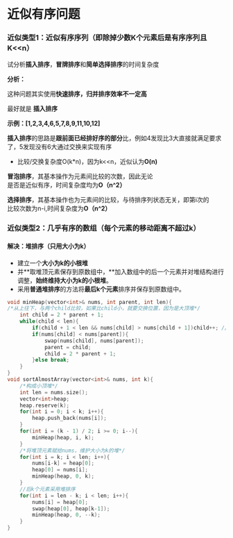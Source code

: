 # 近似有序问题

### 近似类型1：近似有序序列（即除掉少数K个元素后是有序序列且K&lt;&lt;n）

试分析**插入排序**，**冒牌排序**和**简单选择排序**的时间复杂度

**分析：**

这种问题其实使用**快速排序，归并排序效率不一定高**

最好就是 **插入排序**

**示例：\[1,2,3,4,6,5,7,8,9,11,10,12\]**

**插入排序**的思路是**跟前面已经排好序的部分**比，例如4发现比3大直接就满足要求了，5发现没有6大通过交换来实现有序

* 比较/交换复杂度O\(k\*n\)，因为k&lt;&lt;n，近似认为**O\(n\)**

**冒泡排序**，其基本操作为元素间比较的次数，因此无论  
是否是近似有序，时间复杂度均为**O（n^2）**

**选择排序**，其基本操作也为元素间的比较，与待排序列状态无关，即第i次的  
比较次数为n-i,时间复杂度为**O（n^2）**

### **近似类型2：几乎有序的数组（每个元素的移动距离不超过k）**

#### **解决：堆排序（只用大小为k）**

* 建立一个**大小为k的小根堆**
* 并**取堆顶元素保存到原数组中，**加入数组中的后一个元素并对堆结构进行调整，**始终维持大小为k的小根堆**。
* 采用**普通堆排序**的方法将**最后k个元素**排序并保存到原数组中。

```cpp
void minHeap(vector<int>& nums, int parent, int len){ 
/*从上往下，与两个child比较，如果比child小，就要交换位置，因为是大顶堆*/
    int child = 2 * parent + 1; 
    while(child < len){
        if(child + 1 < len && nums[child] > nums[child + 1])child++; //
        if(nums[child] < nums[parent]){
            swap(nums[child], nums[parent]);
            parent = child;
            child = 2 * parent + 1;
        }else break;
    }
}
void sortAlmostArray(vector<int>& nums, int k){
    /*构成小顶堆*/
    int len = nums.size();
    vector<int>heap;
    heap.reserve(k);
    for(int i = 0; i < k; i++){
        heap.push_back(nums[i]);
    }
    for(int i = (k - 1) / 2; i >= 0; i--){
        minHeap(heap, i, k);
    }
    /*将堆顶元素赋给nums，维护大小为k的堆*/
    for(int i = k; i < len; i++){
        nums[i-k] = heap[0];
        heap[0] = nums[i];
        minHeap(heap, 0, k);
    }
    //后k个元素采用堆排序  
    for(int i = len - k; i < len; i++){
        nums[i] = heap[0];
        swap(heap[0], heap[k-1]);
        minHeap(heap, 0, --k);
    }
}
```


